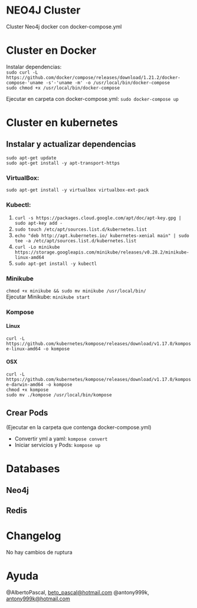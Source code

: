 # NEO4J Cluster

Cluster Neo4j docker con docker-compose.yml 

# Cluster en Docker

Instalar dependencias:<br>
`sudo curl -L https://github.com/docker/compose/releases/download/1.21.2/docker-compose-'uname -s'-'uname -m' -o /usr/local/bin/docker-compose`<br>
`sudo chmod +x /usr/local/bin/docker-compose`

Ejecutar en carpeta con docker-compose.yml: 
`sudo docker-compose up`

# Cluster en kubernetes

## Instalar y actualizar dependencias

`sudo apt-get update`<br>
`sudo apt-get install -y apt-transport-https`

### VirtualBox:

`sudo apt-get install -y virtualbox virtualbox-ext-pack`

### Kubectl:
1. `curl -s https://packages.cloud.google.com/apt/doc/apt-key.gpg | sudo apt-key add -`
2. `sudo touch /etc/apt/sources.list.d/kubernetes.list `
3. `echo "deb http://apt.kubernetes.io/ kubernetes-xenial main" | sudo tee -a /etc/apt/sources.list.d/kubernetes.list`
4. `curl -Lo minikube https://storage.googleapis.com/minikube/releases/v0.28.2/minikube-linux-amd64`
5. `sudo apt-get install -y kubectl`

### Minikube

`chmod +x minikube && sudo mv minikube /usr/local/bin/`<br>
Ejecutar Minikube: `minikube start`

### Kompose

#### Linux

`curl -L https://github.com/kubernetes/kompose/releases/download/v1.17.0/kompose-linux-amd64 -o kompose`

#### OSX

`curl -L https://github.com/kubernetes/kompose/releases/download/v1.17.0/kompose-darwin-amd64 -o kompose`<br>
`chmod +x kompose`<br>
`sudo mv ./kompose /usr/local/bin/kompose`

## Crear Pods
(Ejecutar en la carpeta que contenga docker-compose.yml)

- Convertir yml a yaml: `kompose convert`<br>
- Iniciar servicios y Pods: `kompose up`

# Databases


## Neo4j


## Redis

# Changelog
No hay cambios de ruptura

# Ayuda
@AlbertoPascal, beto_pascal@hotmail.com
@antony999k, antony999k@hotmail.com

